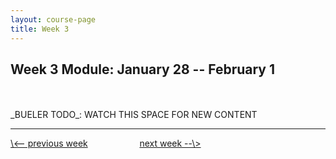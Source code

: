 ```yaml
---
layout: course-page
title: Week 3
---
```


## Week 3 Module: January 28 -- February 1

<br>
<br>
_BUELER TODO_: WATCH THIS SPACE FOR NEW CONTENT

<br>
<hr>
<a align="left" href="week2">\<-- previous week</a>  &nbsp; &nbsp; &nbsp; &nbsp; &nbsp; &nbsp; &nbsp; &nbsp; &nbsp; &nbsp; <a align="right" href="week4">next week --\></a>
